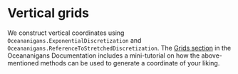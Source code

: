 # Vertical grids

We construct vertical coordinates using `Oceananigans.ExponentialDiscretization` and
`Oceananigans.ReferenceToStretchedDiscretization`. The 
[Grids section](https://clima.github.io/OceananigansDocumentation/dev/grids/#Coordinate-helper-utilities)
in the Oceananigans Documentation includes a mini-tutorial on how the above-mentioned methods
can be used to generate a coordinate of your liking.
